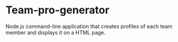 # Team-pro-generator
Node.js command-line application that creates profiles of each team member and displays it on a HTML page.
